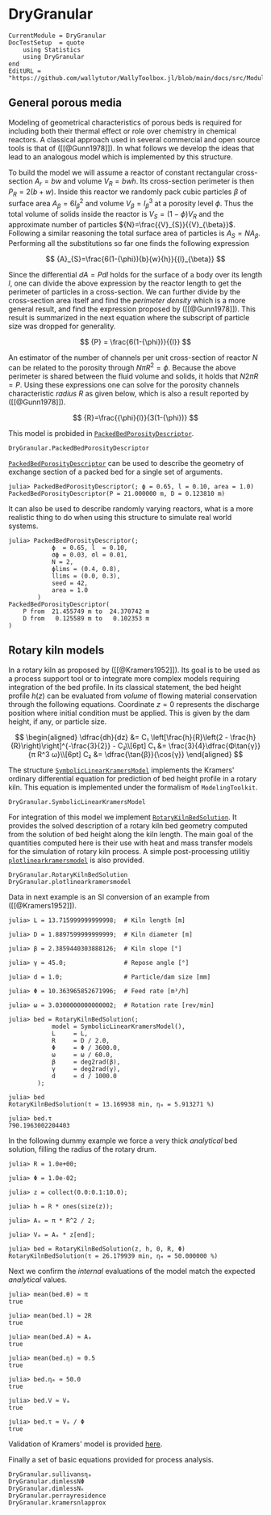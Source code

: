 # DryGranular

```@meta
CurrentModule = DryGranular
DocTestSetup  = quote
    using Statistics
    using DryGranular
end
EditURL = "https://github.com/wallytutor/WallyToolbox.jl/blob/main/docs/src/Modules/DryGranular.md"
```

## General porous media

Modeling of geometrical characteristics of porous beds is required for including both their thermal effect or role over chemistry in chemical reactors. A classical approach used in several commercial and open source tools is that of ([[@Gunn1978]]). In what follows we develop the ideas that lead to an analogous model which is implemented by this structure.

To build the model we will assume a reactor of constant rectangular cross-section ${A}_{r}={b}{w}$ and volume ${V}_{R}={b}{w}{h}$. Its cross-section perimeter is then ${P}_{R}=2({b}+{w})$. Inside this reactor we randomly pack cubic particles $\beta$ of surface area ${A}_{\beta}=6{l}_{\beta}^2$ and volume ${V}_{\beta}={l}_{\beta}^3$ at a porosity level ${\phi}$. Thus the total volume of solids inside the reactor is ${V}_{S}=(1-{\phi}){V}_{R}$ and the approximate number of particles ${N}=\frac{{V}_{S}}{{V}_{\beta}}$. Following a similar reasoning the total surface area of particles is ${A}_{S}={N}{A}_{\beta}$. Performing all the substitutions so far one finds the following expression

$$
{A}_{S}=\frac{6(1-{\phi}){b}{w}{h}}{{l}_{\beta}}
$$

Since the differential $d{A}={P}d{l}$ holds for the surface of a body over its length ${l}$, one can divide the above expression by the reactor length to get the perimeter of particles in a cross-section. We can further divide by the cross-section area itself and find the *perimeter density* which is a more general result, and find the expression proposed by ([[@Gunn1978]]). This result is summarized in the next equation where the subscript of particle size was dropped for generality.

$$
{P} = \frac{6(1-{\phi})}{{l}}
$$

An estimator of the number of channels per unit cross-section of reactor ${N}$ can be related to the porosity through ${N}\pi{R}^2={\phi}$. Because the above perimeter is shared between the fluid volume and solids, it holds that ${N}2\pi{R}=P$. Using these expressions one can solve for the porosity channels characteristic *radius* ${R}$ as given below, which is also a result reported by ([[@Gunn1978]]).

$$
{R}=\frac{{\phi}{l}}{3(1-{\phi})}
$$

This model is probided in [`PackedBedPorosityDescriptor`](@ref).

```@docs
DryGranular.PackedBedPorosityDescriptor
```

[`PackedBedPorosityDescriptor`](@ref) can be used to describe the geometry of exchange section of a packed bed for a single set of arguments.

```jldoctest
julia> PackedBedPorosityDescriptor(; ϕ = 0.65, l = 0.10, area = 1.0)
PackedBedPorosityDescriptor(P = 21.000000 m, D = 0.123810 m)
```

It can also be used to describe randomly varying reactors, what is a more realistic thing to do when using this structure to simulate real world systems.

```jldoctest
julia> PackedBedPorosityDescriptor(;
            ϕ  = 0.65, l  = 0.10,
            σϕ = 0.03, σl = 0.01,
            N = 2,
            ϕlims = (0.4, 0.8),
            llims = (0.0, 0.3),
            seed = 42,
            area = 1.0
        )
PackedBedPorosityDescriptor(
    P from  21.455749 m to  24.370742 m
    D from   0.125589 m to   0.102353 m
)
```

## Rotary kiln models

In a rotary kiln as proposed by ([[@Kramers1952]]). Its goal is to be used as a process support tool or to integrate more complex models requiring integration of the bed profile. In its classical statement, the bed height profile $h(z)$ can be evaluated from *volume* of flowing material conservation through the following equations. Coordinate $z=0$ represents the discharge position where initial condition must be applied. This is given by the dam height, if any, or particle size.

$$
\begin{aligned}
\dfrac{dh}{dz} &= C₁ \left[\frac{h}{R}\left(2 - \frac{h}{R}\right)\right]^{-\frac{3}{2}} - C₂\\[6pt]
C₁             &= \frac{3}{4}\dfrac{Φ\tan{γ}}{π R^3 ω}\\[6pt]
C₂             &= \dfrac{\tan{β}}{\cos{γ}}
\end{aligned}
$$

The structure [`SymbolicLinearKramersModel`](@ref) implements the Kramers' ordinary differential equation for prediction of bed height profile in a rotary kiln. This equation is implemented under the formalism of `ModelingToolkit`.

```@docs
DryGranular.SymbolicLinearKramersModel
```


For integration of this model we implement [`RotaryKilnBedSolution`](@ref). It provides the solved description of a rotary kiln bed geometry computed from the solution of bed height along the kiln length. The main goal of the quantities computed here is their use with heat and mass transfer models for the simulation of rotary kiln process. A simple post-processing utilitiy [`plotlinearkramersmodel`](@ref) is also provided.

```@docs
DryGranular.RotaryKilnBedSolution
DryGranular.plotlinearkramersmodel
```

Data in next example is an SI conversion of an example from ([[@Kramers1952]]).

```jldoctest
julia> L = 13.715999999999998;  # Kiln length [m]

julia> D = 1.8897599999999999;  # Kiln diameter [m]

julia> β = 2.3859440303888126;  # Kiln slope [°]

julia> γ = 45.0;                # Repose angle [°]

julia> d = 1.0;                 # Particle/dam size [mm]

julia> Φ = 10.363965852671996;  # Feed rate [m³/h]

julia> ω = 3.0300000000000002;  # Rotation rate [rev/min]

julia> bed = RotaryKilnBedSolution(;
            model = SymbolicLinearKramersModel(),
            L     = L,
            R     = D / 2.0,
            Φ     = Φ / 3600.0,
            ω     = ω / 60.0,
            β     = deg2rad(β),
            γ     = deg2rad(γ),
            d     = d / 1000.0
        );

julia> bed
RotaryKilnBedSolution(τ = 13.169938 min, ηₘ = 5.913271 %)

julia> bed.τ
790.1963002204403
```

In the following dummy example we force a very thick *analytical* bed solution, filling the radius of the rotary drum. 

```jldoctest dummy-1
julia> R = 1.0e+00;

julia> Φ = 1.0e-02;

julia> z = collect(0.0:0.1:10.0);

julia> h = R * ones(size(z));

julia> Aₐ = π * R^2 / 2;

julia> Vₐ = Aₐ * z[end];

julia> bed = RotaryKilnBedSolution(z, h, 0, R, Φ)
RotaryKilnBedSolution(τ = 26.179939 min, ηₘ = 50.000000 %)
```

Next we confirm the *internal* evaluations of the model match the expected *analytical* values.

```jldoctest dummy-1
julia> mean(bed.θ) ≈ π
true

julia> mean(bed.l) ≈ 2R
true

julia> mean(bed.A) ≈ Aₐ
true

julia> mean(bed.η) ≈ 0.5
true

julia> bed.ηₘ ≈ 50.0
true

julia> bed.V ≈ Vₐ
true

julia> bed.τ ≈ Vₐ / Φ
true
```

Validation of Kramers' model is provided [here](validation/DryGranular/kramers.md).

Finally a set of basic equations provided for process analysis.

```@docs
DryGranular.sullivansηₘ
DryGranular.dimlessNΦ
DryGranular.dimlessNₖ
DryGranular.perrayresidence
DryGranular.kramersnlapprox
```
